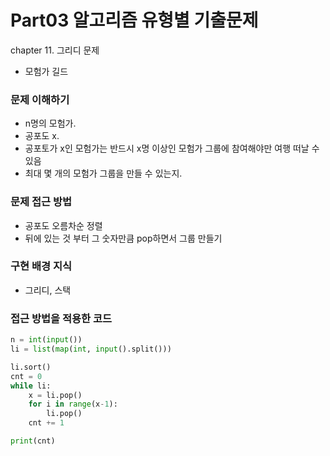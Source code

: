 # Part03 알고리즘 유형별 기출문제
chapter 11. 그리디 문제
- 모험가 길드


### 문제 이해하기
- n명의 모험가.
- 공포도 x.
- 공포토가 x인 모험가는 반드시 x명 이상인 모험가 그룹에 참여해야만 여행 떠날 수 있음
- 최대 몇 개의 모험가 그룹을 만들 수 있는지.

### 문제 접근 방법
- 공포도 오름차순 정렬
- 뒤에 있는 것 부터 그 숫자만큼 pop하면서 그룹 만들기 

### 구현 배경 지식
- 그리디, 스택

### 접근 방법을 적용한 코드
```python
n = int(input())
li = list(map(int, input().split()))

li.sort()
cnt = 0
while li:
    x = li.pop()
    for i in range(x-1):
        li.pop()
    cnt += 1

print(cnt)

```